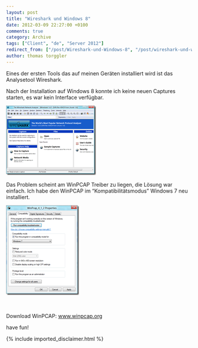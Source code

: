 ```yaml
---
layout: post
title: "Wireshark und Windows 8"
date: 2012-03-09 22:27:00 +0100
comments: true
category: Archive
tags: ["Client", "de", "Server 2012"]
redirect_from: ["/post/Wireshark-und-Windows-8", "/post/wireshark-und-windows-8"]
author: thomas torggler
---
```

<!-- more -->
<p>Eines der ersten Tools das auf meinen Ger&auml;ten installiert wird ist das Analysetool Wireshark.</p>
<p>Nach der Installation auf Windows 8 konnte ich keine neuen Captures starten, es war kein Interface verf&uuml;gbar.</p>
<p><a href="/assets/archive/image_397.png"><img style="background-image: none; padding-top: 0px; padding-left: 0px; margin: 0px; display: inline; padding-right: 0px; border: 0px;" title="image" src="/assets/archive/image_thumb_395.png" alt="image" width="244" height="189" border="0" /></a></p>
<p>Das Problem scheint am WinPCAP Treiber zu liegen, die L&ouml;sung war einfach. Ich habe den WinPCAP im &ldquo;Kompatibilit&auml;tsmodus&rdquo; Windows 7 neu installiert.</p>
<p><a href="/assets/archive/image_398.png"><img style="background-image: none; padding-top: 0px; padding-left: 0px; margin: 0px; display: inline; padding-right: 0px; border: 0px;" title="image" src="/assets/archive/image_thumb_396.png" alt="image" width="198" height="244" border="0" /></a></p>
<p>&nbsp;</p>
<p>Download WinPCAP: <a href="http://www.winpcap.org">www.winpcap.org</a></p>
<p>have fun!</p>
{% include imported_disclaimer.html %}
